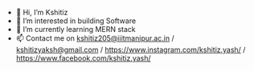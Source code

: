 - 👋 Hi, I’m Kshitiz
- 👀 I’m interested in building Software 
- 🌱 I’m currently learning MERN stack
- 📫 Contact me on kshitiz205@iiitmanipur.ac.in / kshitizyaksh@gmail.com / https://www.instagram.com/kshitiz.yash/ / https://www.facebook.com/kshitiz.yash/   

<!---
quantumbit1/quantumbit1 is a ✨ special ✨ repository because its `README.md` (this file) appears on your GitHub profile.
You can click the Preview link to take a look at your changes.
--->
